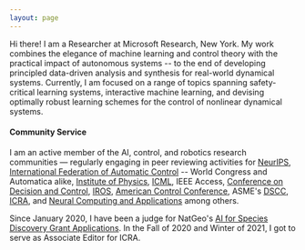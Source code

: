 ```yaml
---
layout: page
---
```


Hi there! I am a Researcher at Microsoft Research, New York. My work combines the elegance of machine learning and control theory with the practical impact of autonomous systems -- to the end of developing principled data-driven analysis and synthesis for real-world dynamical systems. Currently, I am focused on a range of topics spanning safety-critical learning systems, interactive machine learning, and devising optimally robust learning schemes for the control of nonlinear dynamical systems.

#### **Community Service**

I am an active member of the AI, control, and robotics research communities — regularly engaging in peer reviewing activities for [NeurIPS](https://nips.cc/), [International Federation of Automatic Control](https://www.ifac-control.org/) -- World Congress and Automatica alike, [Institute of Physics](https://www.iop.org/),  [ICML](https://icml.cc/), IEEE Access, [Conference on Decision and Control](https://2021.ieeecdc.org/), [IROS](https://en.wikipedia.org/wiki/International_Conference_on_Intelligent_Robots_and_Systems), [American Control Conference](https://acc2021.a2c2.org/),  ASME's [DSCC](https://event.asme.org/DSCC),  [ICRA](https://www.ieee-ras.org/conferences-workshops/fully-sponsored/icra), and [Neural Computing and Applications](https://www.springer.com/journal/521) among others.

Since January 2020, I have been a judge for NatGeo's [AI for Species Discovery Grant Applications](https://www.nationalgeographic.org/funding-opportunities/grants/). In the Fall of 2020 and Winter of 2021, I got to serve as Associate Editor for ICRA.
